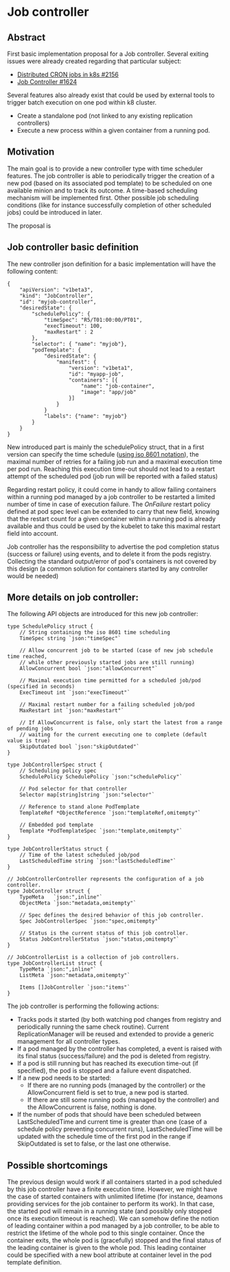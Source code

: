 # Job controller

## Abstract

First basic implementation proposal for a Job controller.
Several exiting issues were already created regarding that particular subject:
- [Distributed CRON jobs in k8s #2156](https://github.com/GoogleCloudPlatform/kubernetes/issues/2156)
- [Job Controller #1624](https://github.com/GoogleCloudPlatform/kubernetes/issues/1624)

Several features also already exist that could be used by external tools to trigger batch execution on one pod within k8 cluster.
- Create a standalone pod (not linked to any existing replication controllers)
- Execute a new process within a given container from a running pod.

## Motivation

The main goal is to provide a new controller type with time scheduler features. The job controller is able to periodically trigger the creation of a new pod (based on its associated pod template) to be scheduled on one available minion and to track its outcome.
A time-based scheduling mechanism will be implemented first. Other possible job scheduling conditions (like for instance successfully completion of other scheduled jobs) could be introduced in later. 

The proposal is 

## Job controller basic definition

The new controller json definition for a basic implementation will have the following content:

```
{
	"apiVersion": "v1beta3",
	"kind": "JobController",
	"id": "myjob-controller",
	"desiredState": {
		"schedulePolicy": {
			"timeSpec": "R5/T01:00:00/PT01",
			"execTimeout": 100,
			"maxRestart" : 2
		},
		"selector": { "name": "myjob"},
		"podTemplate": {
			"desiredState": {
				"manifest": {
					"version": "v1beta1",
					"id": "myapp-job",
					"containers": [{
						"name": "job-container",
						"image": "app/job"
					}]
				}
			}
			"labels": {"name": "myjob"}
		}
	}
}
```

New introduced part is mainly the schedulePolicy struct, that in a first version can specify the time schedule ([using iso 8601 notation](http://en.wikipedia.org/wiki/ISO_8601)), the maximal number of retries for a failing job run and a maximal execution time per pod run. Reaching this execution time-out should not lead to a restart attempt of the scheduled pod (job run will be reported with a failed status)

Regarding restart policy, it could come in handy to allow failing containers within a running pod managed by a job controller to be restarted a limited number of time in case of execution failure. The _OnFailure_ restart policy defined at pod spec level can be extended to carry that new field, knowing that the restart count for a  given container within a running pod is already available and thus could be used by the kubelet to take this maximal restart field into account.

Job controller has the responsibility to advertise the pod completion status (success or failure) using events, and to delete it from the pods registry. Collecting the standard output/error of pod's containers is not covered by this design (a common solution for containers started by any controller would be needed)


## More details on job controller:

The following API objects are introduced for this new job controller:

```
type SchedulePolicy struct {
	// String containing the iso 8601 time scheduling 
	TimeSpec string `json:"timeSpec"`
	
	// Allow concurrent job to be started (case of new job schedule time reached,
	// while other previously started jobs are still running)
	AllowConcurrent bool `json:"allowConcurrent"`
	
	// Maximal execution time permitted for a scheduled job/pod (specified in seconds)
	ExecTimeout int `json:"execTimeout"`
	
	// Maximal restart number for a failing scheduled job/pod
	MaxRestart int `json:"maxRestart"`
	
	// If AllowConcurrent is false, only start the latest from a range of pending jobs 
	// waiting for the current executing one to complete (default value is true)
	SkipOutdated bool `json:"skipOutdated"`
}

type JobControllerSpec struct {
	// Scheduling policy spec
	SchedulePolicy SchedulePolicy `json:"schedulePolicy"`

	// Pod selector for that controller
	Selector map[string]string `json:"selector"`

	// Reference to stand alone PodTemplate
	TemplateRef *ObjectReference `json:"templateRef,omitempty"`

	// Embedded pod template
 	Template *PodTemplateSpec `json:"template,omitempty"`
}

type JobControllerStatus struct {
	// Time of the latest scheduled job/pod
	LastScheduledTime string `json:"lastScheduledTime"`
}

// JobControllerController represents the configuration of a job controller.
type JobController struct {
	TypeMeta   `json:",inline"`
	ObjectMeta `json:"metadata,omitempty"`

	// Spec defines the desired behavior of this job controller.
	Spec JobControllerSpec `json:"spec,omitempty"`

	// Status is the current status of this job controller.
	Status JobControllerStatus `json:"status,omitempty"`
}

// JobControllerList is a collection of job controllers.
type JobControllerList struct {
	TypeMeta `json:",inline"`
	ListMeta `json:"metadata,omitempty"`

	Items []JobController `json:"items"`
}
```

The job controller is performing the following actions:

* Tracks pods it started (by both watching pod changes from registry and periodically running the same check routine). Current ReplicationManager will be reused and extended to provide a generic management for all controller types.
* If a pod managed by the controller has completed, a event is raised with its final status (success/failure) and the pod is deleted from registry.
* If a pod is still running but has reached its execution time-out (if specified), the pod is stopped and a failure event dispatched.
* If a new pod needs to be started:
	* If there are no running pods (managed by the controller) or the AllowConcurrent field is set to true, a new pod is started.
	* If there are still some running pods (managed by the controller) and the AllowConcurrent is false, nothing is done.
* If the number of pods that should have been scheduled between LastScheduledTime and current time is greater than one (case of a schedule policy preventing concurrent runs), LastScheduledTime will be updated with the schedule time of the first pod in the range if SkipOutdated is set to false, or the last one otherwise.


## Possible shortcomings

The previous design would work if all containers started in a pod scheduled by this job controller have a finite execution time. However, we might have the case of started containers with unlimited lifetime (for instance, deamons providing services for the job container to perform its work). In that case, the started pod will remain in a running state (and possibly only stopped once its execution timeout is reached).
We can somehow define the notion of leading container within a pod managed by a job controller, to be able to restrict the lifetime of the whole pod to this single container. 
Once the container exits, the whole pod is (gracefully) stopped and the final status of the leading container is given to the whole pod. This leading container could be specified with a new bool attribute at container level in the pod template definition.







